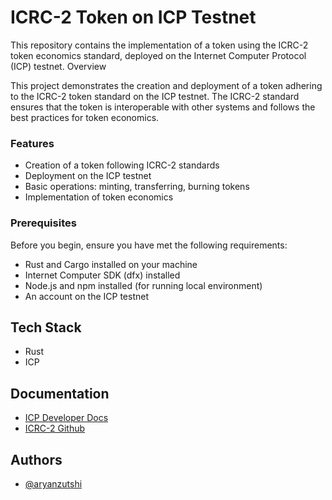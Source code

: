 # ICRC-2 Token on ICP Testnet

This repository contains the implementation of a token using the ICRC-2 token economics standard, deployed on the Internet Computer Protocol (ICP) testnet.
Overview

This project demonstrates the creation and deployment of a token adhering to the ICRC-2 token standard on the ICP testnet. The ICRC-2 standard ensures that the token is interoperable with other systems and follows the best practices for token economics.

### Features
- Creation of a token following ICRC-2 standards
- Deployment on the ICP testnet
- Basic operations: minting, transferring, burning tokens
- Implementation of token economics

### Prerequisites

Before you begin, ensure you have met the following requirements:

- Rust and Cargo installed on your machine
- Internet Computer SDK (dfx) installed
- Node.js and npm installed (for running local environment)
- An account on the ICP testnet
## Tech Stack

- Rust
- ICP


## Documentation

- [ICP Developer Docs](https://internetcomputer.org/docs/current/home)
- [ICRC-2 Github](https://github.com/dfinity/ICRC-1/blob/main/standards/ICRC-2/README.md)


## Authors

- [@aryanzutshi](https://github.com/Aryanzutshi)


